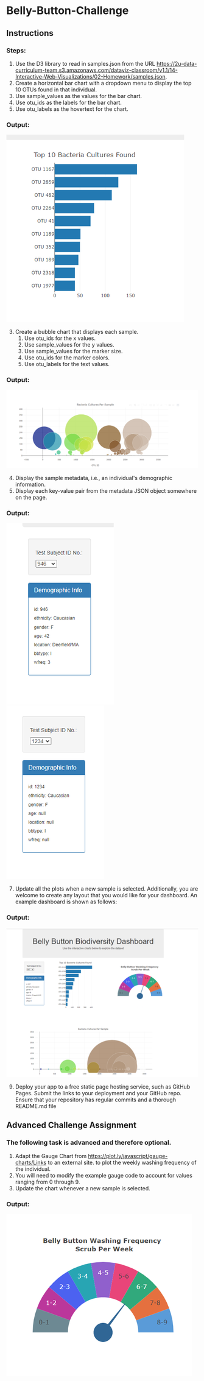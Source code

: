 # Belly-Button-Challenge

## Instructions
### Steps:
1. Use the D3 library to read in samples.json from the URL https://2u-data-curriculum-team.s3.amazonaws.com/dataviz-classroom/v1.1/14-Interactive-Web-Visualizations/02-Homework/samples.json.
2. Create a horizontal bar chart with a dropdown menu to display the top 10 OTUs found in that individual.
  1. Use sample_values as the values for the bar chart.
  2. Use otu_ids as the labels for the bar chart.
  3. Use otu_labels as the hovertext for the chart.

### Output:
![Alt text](Images/Bar_Chart.png)

3. Create a bubble chart that displays each sample.
   1. Use otu_ids for the x values.
   2. Use sample_values for the y values.
   3. Use sample_values for the marker size.
   4. Use otu_ids for the marker colors.
   5. Use otu_labels for the text values.

### Output:
![Alt text](Images/bubble_chart.png)

4. Display the sample metadata, i.e., an individual's demographic information.
5. Display each key-value pair from the metadata JSON object somewhere on the page.

### Output:
![Alt text](Images/Metadata_1.png)     ![Alt text](Images/Metadata_2.png)

7. Update all the plots when a new sample is selected. Additionally, you are welcome to create any layout that you would like for your dashboard. An example dashboard is shown as follows:

### Output:
![Alt text](Images/Dashboard.png)

9. Deploy your app to a free static page hosting service, such as GitHub Pages. Submit the links to your deployment and your GitHub repo. Ensure that your repository has regular commits and a thorough README.md file


## Advanced Challenge Assignment

### The following task is advanced and therefore optional.
1. Adapt the Gauge Chart from https://plot.ly/javascript/gauge-charts/Links to an external site. to plot the weekly washing frequency of the individual.
2. You will need to modify the example gauge code to account for values ranging from 0 through 9.
3. Update the chart whenever a new sample is selected.

### Output:
![Alt text](Images/Gauge_Chart.png)
